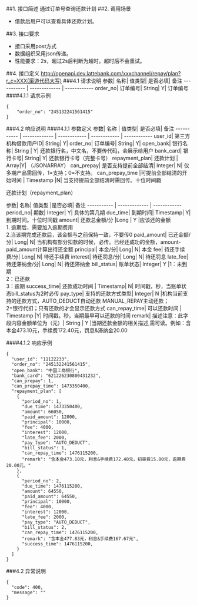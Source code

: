 ##1. 接口简述
通过订单号查询还款计划
##2. 调用场景
* 借款后用户可以查看具体还款计划。

##3. 接口要求
* 接口采用post方式
* 数据组织采用json传递。
* 性能要求：2s，超过2s后判断为超时。超时后不会重试。

##4. 接口定义
http://openapi.dev.lattebank.com/xxxchannel/repay/plan?r_c=XXX(渠道代码大写)
###4.1 请求说明
参数|  名称|  值类型| 是否必填|  备注
----------- | ------------- | ------------
order_no|  订单编号|  String|  Y| 订单编号
####4.1.1 请求示例
```
{
    "order_no": "245132241561415"
}
```
###4.2 响应说明
####4.1.1 参数定义
参数|  名称 | 值类型| 是否必填|  备注
----------- | ------------- | ------------ | ------------ | ------------ 
user_id| 第三方机构借款用户ID|  String|  Y|
order_no|  订单编号|  String|  Y| 
open_bank| 银行名称|  String | Y| 还款银行名，中文名，不要传代码，会展示给用户
bank_card| 银行卡号|  String|  Y| 还款银行卡号（完整卡号）
repayment_plan|  还款计划 | Array|Y| （JSONARRAY） 
can_prepay|  是否支持提前全部结清|  Integer| N| 仅多期产品需回传，1=支持；0=不支持。
can_prepay_time |可提前全部结清的开始时间 | Timestamp |N| 当支持提前全部结清时需回传。十位时间戳

还款计划（repayment_plan）

参数|  名称|  值类型 |是否必填|  备注
----------- | ------------- | ------------
period_no| 期数|  Integer| Y| 具体的第几期
due_time|  到期时间|  Timestamp| Y| 到期时间。十位时间戳
amount|  还款总金额/分 |Long | Y |应该还的金额<br>1. 逾期后，需要加入逾期费用 <br>2.当该期完成还款后，该金额与之前保持一致，不要传0
paid_amount| 已还金额/分|  Long|  N| 当机构有部分扣款的时候，必传。已经还成功的金额，amount-paid_amount计算出待还金额
principal| 本金/分|  Long|  N| 本金
fee| 待还手续费/分|  Long|  N| 待还手续费
interest| 待还罚息/分|  Long|  N| 待还罚息
late_fee| 待还滞纳金/分|  Long|  N| 待还滞纳金
bill_status| 账单状态|  Integer| Y |1：未到期<br>2：已还款<br>3：逾期
success_time|  还款成功时间 | Timestamp| N| 时间戳，秒，当账单状态bill_status为2时必传
pay_type|  支持的还款方式类型| Integer| N |机构当前支持的还款方式，AUTO_DEDUCT自动还款 MANUAL_REPAY主动还款；<br>2=银行代扣；只有还款的才会显示还款方式
can_repay_time|  可以还款时间 | Timestamp |Y| 时间戳，秒，当期最早可以还款的时间
remark|  描述注意：此字段内容金额单位为（元）|  String | Y |当期还款金额的相关描述,需可读。例如：含本金473.10元，手续费172.40元，罚息&滞纳金20.00

####4.1.2 响应示例
```
{
  "user_id": "11122233",
  "order_no": "245132241561415",
  "open_bank": "中国工商银行",
  "bank_card": "621226230800431232",
  "can_prepay": 1,
  "can_prepay_time": 1473350400,
  "repayment_plan": [
    {
      "period_no": 1,
      "due_time": 1473350400,
      "amount": 66050,
      "paid_amount": 12000,
      "principal": 10000,
      "fee": 4000,
      "interest": 12000,
      "late_fee": 2000,
      "pay_type": "AUTO_DEDUCT",
      "bill_status": 1,
      "can_repay_time": 1476115200,
      "remark": "含本金473.10元，利息&手续费172.40元，初审费15.00元，逾期费20.00元。"
    },
    {
      "period_no": 2,
      "due_time": 1476115200,
      "amount": 64550,
      "paid_amount": 64550,
      "principal": 10000,
      "fee": 4000,
      "interest": 12000,
      "late_fee": 2000,
      "pay_type": "AUTO_DEDUCT",
      "bill_status": 2,
      "can_repay_time": 1476115200,
      "remark": "含本金477.83元，利息&手续费167.67元",
      "success_time": 1476115200,
    }
  ]
}
```

###4.2 异常说明
```
{
  "code": 400,
  "message": ""
}
```